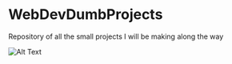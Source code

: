 # WebDevDumbProjects
Repository of all the small projects I will be making along the way 

![Alt Text]("https://giphy.com/embed/l46CyJmS9KUbokzsI")

